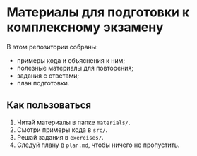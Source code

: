 # Материалы для подготовки к комплексному экзамену

В этом репозитории собраны:

- примеры кода и объяснения к ним;
- полезные материалы для повторения;
- задания с ответами;
- план подготовки.

## Как пользоваться

1. Читай материалы в папке `materials/`.
2. Смотри примеры кода в `src/`.
3. Решай задания в `exercises/`.
4. Следуй плану в `plan.md`, чтобы ничего не пропустить.
